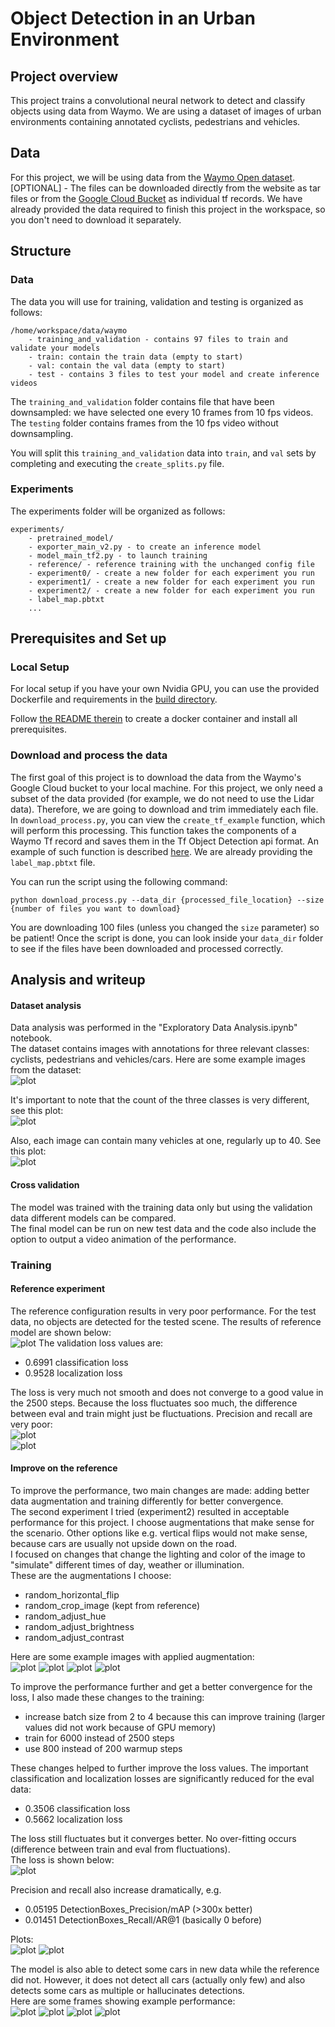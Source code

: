 # Object Detection in an Urban Environment

## Project overview
This project trains a convolutional neural network to detect and classify objects using data from Waymo.
We are using a dataset of images of urban environments containing annotated cyclists, pedestrians and vehicles.

## Data
For this project, we will be using data from the [Waymo Open dataset](https://waymo.com/open/).  
[OPTIONAL] - The files can be downloaded directly from the website as tar files or from the [Google Cloud Bucket](https://console.cloud.google.com/storage/browser/waymo_open_dataset_v_1_2_0_individual_files/) as individual tf records. We have already provided the data required to finish this project in the workspace, so you don't need to download it separately.

## Structure

### Data

The data you will use for training, validation and testing is organized as follows:
```
/home/workspace/data/waymo
    - training_and_validation - contains 97 files to train and validate your models
    - train: contain the train data (empty to start)
    - val: contain the val data (empty to start)
    - test - contains 3 files to test your model and create inference videos
```

The `training_and_validation` folder contains file that have been downsampled: we have selected one every 10 frames from 10 fps videos. The `testing` folder contains frames from the 10 fps video without downsampling.

You will split this `training_and_validation` data into `train`, and `val` sets by completing and executing the `create_splits.py` file.

### Experiments
The experiments folder will be organized as follows:
```
experiments/
    - pretrained_model/
    - exporter_main_v2.py - to create an inference model
    - model_main_tf2.py - to launch training
    - reference/ - reference training with the unchanged config file
    - experiment0/ - create a new folder for each experiment you run
    - experiment1/ - create a new folder for each experiment you run
    - experiment2/ - create a new folder for each experiment you run
    - label_map.pbtxt
    ...
```

## Prerequisites and Set up

### Local Setup

For local setup if you have your own Nvidia GPU, you can use the provided Dockerfile and requirements in the [build directory](./build).

Follow [the README therein](./build/README.md) to create a docker container and install all prerequisites.

### Download and process the data
The first goal of this project is to download the data from the Waymo's Google Cloud bucket to your local machine. For this project, we only need a subset of the data provided (for example, we do not need to use the Lidar data). Therefore, we are going to download and trim immediately each file. In `download_process.py`, you can view the `create_tf_example` function, which will perform this processing. This function takes the components of a Waymo Tf record and saves them in the Tf Object Detection api format. An example of such function is described [here](https://tensorflow-object-detection-api-tutorial.readthedocs.io/en/latest/training.html#create-tensorflow-records). We are already providing the `label_map.pbtxt` file.

You can run the script using the following command:
```
python download_process.py --data_dir {processed_file_location} --size {number of files you want to download}
```

You are downloading 100 files (unless you changed the `size` parameter) so be patient! Once the script is done, you can look inside your `data_dir` folder to see if the files have been downloaded and processed correctly.

## Analysis and writeup
#### Dataset analysis
Data analysis was performed in the "Exploratory Data Analysis.ipynb" notebook.  
The dataset contains images with annotations for three relevant classes: cyclists, pedestrians and vehicles/cars.
Here are some example images from the dataset:  
![plot](./images/example_image.png)


It's important to note that the count of the three classes is very different, see this plot:  
![plot](./images/class_distribution.png)


Also, each image can contain many vehicles at one, regularly up to 40. See this plot:  
![plot](./images/car_distribution.png)


#### Cross validation
The model was trained with the training data only but using the validation data different models can be compared.  
The final model can be run on new test data and the code also include the option to output a video animation of the performance.

### Training
#### Reference experiment
The reference configuration results in very poor performance. For the test data, no objects are detected for the tested scene.
The results of reference model are shown below:  
![plot](./images/loss_reference.png)
The validation loss values are:
- 0.6991 classification loss
- 0.9528 localization loss

The loss is very much not smooth and does not converge to a good value in the 2500 steps. Because the loss fluctuates soo much, the difference between eval and train might just be fluctuations.
Precision and recall are very poor:  
![plot](./images/precision_reference.png)  
![plot](./images/recall_reference.png)

#### Improve on the reference
To improve the performance, two main changes are made: adding better data augmentation and training differently for better convergence.  
The second experiment I tried (experiment2) resulted in acceptable performance for this project.
I choose augmentations that make sense for the scenario. Other options like e.g. vertical flips would not make sense, because cars are usually not upside down on the road.  
I focused on changes that change the lighting and color of the image to "simulate" different times of day, weather or illumination.  
These are the augmentations I choose:
- random_horizontal_flip
- random_crop_image (kept from reference)
- random_adjust_hue
- random_adjust_brightness
- random_adjust_contrast

Here are some example images with applied augmentation:  
![plot](./images/example_augmented_1.png)
![plot](./images/example_augmented_2.png)
![plot](./images/example_augmented_3.png)
![plot](./images/example_augmented_4.png)

To improve the performance further and get a better convergence for the loss, I also made these changes to the training:  
- increase batch size from 2 to 4 because this can improve training (larger values did not work because of GPU memory)
- train for 6000 instead of 2500 steps
- use 800 instead of 200 warmup steps

These changes helped to further improve the loss values. The important classification and localization losses are significantly reduced for the eval data:  
- 0.3506 classification loss
- 0.5662 localization loss

The loss still fluctuates but it converges better. No over-fitting occurs (difference between train and eval from fluctuations).  
The loss is shown below:  
![plot](./images/loss_experiment2.png)

Precision and recall also increase dramatically, e.g.    
- 0.05195 DetectionBoxes_Precision/mAP (>300x better)
- 0.01451 DetectionBoxes_Recall/AR@1 (basically 0 before)


Plots:  
![plot](./images/precision_experiment2.png)
![plot](./images/recall_experiment2.png)

The model is also able to detect some cars in new data while the reference did not. However, it does not detect all cars (actually only few) and also detects some cars as multiple or hallucinates detections.  
Here are some frames showing example performance:  
![plot](./images/animation_0001.jpg)
![plot](./images/animation_0028.jpg)
![plot](./images/animation_0078.jpg)
![plot](./images/animation_0195.jpg)
